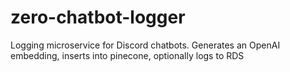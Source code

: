 # zero-chatbot-logger
Logging microservice for Discord chatbots. Generates an OpenAI embedding, inserts into pinecone, optionally logs to RDS
